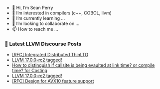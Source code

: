 - 👋 Hi, I’m Sean Perry
- 👀 I’m interested in compilers (c++, COBOL, llvm)
- 🌱 I’m currently learning ...
- 💞️ I’m looking to collaborate on ...
- 📫 How to reach me ...

<!---
s66perry/s66perry is a ✨ special ✨ repository because its `README.md` (this file) appears on your GitHub profile.
You can click the Preview link to take a look at your changes.
--->
### 📕 Latest LLVM Discourse Posts

<!-- DISCOURSE-LLVM:START -->
- [[RFC] Integrated Distributed ThinLTO](https://discourse.llvm.org/t/rfc-integrated-distributed-thinlto/69641?page=2#post_29)
- [LLVM 17.0.0-rc2 tagged!](https://discourse.llvm.org/t/llvm-17-0-0-rc2-tagged/72643#post_9)
- [How to distinguish if callsite is being evaulted at link time? or compile time? for Costing](https://discourse.llvm.org/t/how-to-distinguish-if-callsite-is-being-evaulted-at-link-time-or-compile-time-for-costing/72691#post_1)
- [LLVM 17.0.0-rc2 tagged!](https://discourse.llvm.org/t/llvm-17-0-0-rc2-tagged/72643#post_8)
- [[RFC] Design for AVX10 feature support](https://discourse.llvm.org/t/rfc-design-for-avx10-feature-support/72661#post_7)
<!-- DISCOURSE-LLVM:END -->
